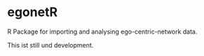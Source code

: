 egonetR
=======

R Package for importing and analysing ego-centric-network data.

This ist still und development.
